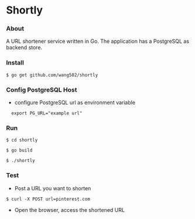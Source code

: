 # Shortly

### About
A URL shortener service written in Go. The application has a PostgreSQL as backend store.

### Install
```
$ go get github.com/wang502/shortly
```

### Config PostgreSQL Host
- configure PostgreSQL url as environment variable
```
  export PG_URL="example url"
```

### Run
```
$ cd shortly
```

```
$ go build
```

```
$ ./shortly
```

### Test
- Post a URL you want to shorten
```
$ curl -X POST url=pinterest.com
```

- Open the browser, access the shortened URL
